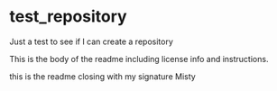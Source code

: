 test_repository
===============

Just a test to see if I can create a repository


This is the body of the readme
including license info and instructions.


this is the readme closing with my signature
Misty
